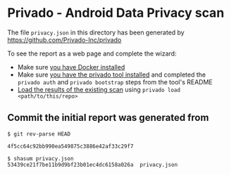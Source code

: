 # Privado - Android Data Privacy scan

The file `privacy.json` in this directory has been generated by https://github.com/Privado-Inc/privado

To see the report as a web page and complete the wizard:
 - Make sure [you have Docker installed](https://docs.docker.com/engine/install/)
 - Make sure [you have the privado tool installed](https://github.com/Privado-Inc/privado#installation) and completed the `privado auth` and `privado bootstrap` steps from the tool's README
 - [Load the results of the existing scan](https://github.com/Privado-Inc/privado#loading-results) using `privado load <path/to/this/repo>`

## Commit the initial report was generated from

```
$ git rev-parse HEAD

4f5cc64c92bb990ea549875c3886e42af33c29f7

$ shasum privacy.json
53439ce21f7be11b9d9bf23b01ec4dc6158a026a  privacy.json
```
